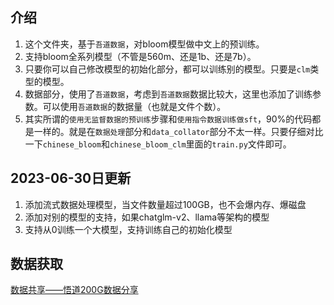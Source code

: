 ## 介绍
1. 这个文件夹，基于`吾道数据`，对bloom模型做中文上的预训练。
2. 支持bloom全系列模型（不管是560m、还是1b、还是7b）。
3. 只要你可以自己修改模型的初始化部分，都可以训练别的模型。只要是`clm`类型的模型。
4. 数据部分，使用了`吾道数据`，考虑到`吾道数据`数据比较大，这里也添加了训练参数。可以使用`吾道数据`的数据量（也就是文件个数）。
5. 其实所谓的`使用无监督数据的预训练`步骤和`使用指令数据训练做sft`，90%的代码都是一样的。就是在`数据处理`部分和`data_collator`部分不太一样。只要仔细对比一下`chinese_bloom`和`chinese_bloom_clm`里面的`train.py`文件即可。

## 2023-06-30日更新
1. 添加流式数据处理模型，当文件数量超过100GB，也不会爆内存、爆磁盘
2. 添加对别的模型的支持，如果chatglm-v2、llama等架构的模型
3. 支持从0训练一个大模型，支持训练自己的初始化模型


## 数据获取
[数据共享——悟道200G数据分享](https://github.com/yuanzhoulvpi2017/zero_nlp/wiki/%E6%95%B0%E6%8D%AE%E5%85%B1%E4%BA%AB%E2%80%94%E2%80%94%E6%82%9F%E9%81%93200G%E6%95%B0%E6%8D%AE%E5%88%86%E4%BA%AB)
